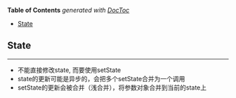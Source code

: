 <!-- START doctoc generated TOC please keep comment here to allow auto update -->
<!-- DON'T EDIT THIS SECTION, INSTEAD RE-RUN doctoc TO UPDATE -->
**Table of Contents**  *generated with [DocToc](https://github.com/thlorenz/doctoc)*

- [State](#state)

<!-- END doctoc generated TOC please keep comment here to allow auto update -->

## State
---
- 不能直接修改state, 而要使用setState
- state的更新可能是异步的，会把多个setState合并为一个调用
- setState的更新会被合并（浅合并），将参数对象合并到当前的state上







